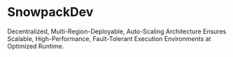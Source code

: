 # SnowpackDev
Decentralized, Multi-Region-Deployable, Auto-Scaling Architecture Ensures Scalable, High-Performance, Fault-Tolerant Execution Environments at Optimized Runtime.
